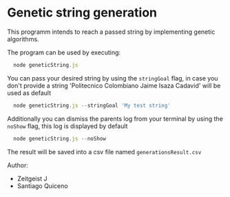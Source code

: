 # Genetic string generation

This programm intends to reach a passed string by implementing genetic algorithms.

The program can be used by executing:

```javascript
  node geneticString.js
```

You can pass your desired string by using the `stringGoal` flag, in case you don't provide a string 'Politecnico Colombiano Jaime Isaza Cadavid' will be used as default

```javascript
  node geneticString.js --stringGoal 'My test string'
```

Additionally you can dismiss the parents log from your terminal by using the `noShow` flag, this log is displayed by default

```javascript
  node geneticString.js --noShow
```

The result will be saved into a csv file named `generationsResult.csv`

Author:

- Zeitgeist J
- Santiago Quiceno

